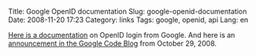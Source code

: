 Title: Google OpenID documentation
Slug: google-openid-documentation
Date: 2008-11-20 17:23
Category: links
Tags: google, openid, api
Lang: en

[Here is a documentation][LinkURL] on OpenID login from Google. And here is an [announcement in the Google Code Blog][blogpost] from October 29, 2008.

[blogpost]: http://google-code-updates.blogspot.com/2008/10/google-moves-towards-single-sign-on.html
[LinkURL]: http://code.google.com/apis/accounts/docs/OpenID.html